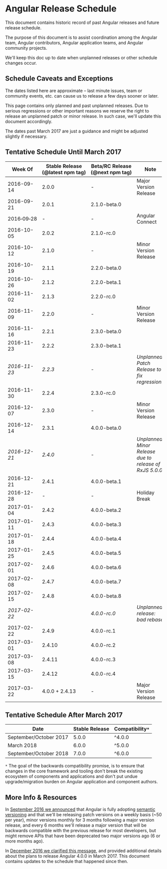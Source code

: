 # Angular Release Schedule

This document contains historic record of past Angular releases and future release schedule.

The purpose of this document is to assist coordination among the Angular team, Angular contributors, Angular application teams, and Angular community projects.

We'll keep this doc up to date when unplanned releases or other schedule changes occur.


## Schedule Caveats and Exceptions

The dates listed here are approximate – last minute issues, team or community events, etc. can cause us to release a few days sooner or later.

This page contains only planned and past unplanned releases.
Due to serious regressions or other important reasons we reserve the right to release an unplanned patch or minor release.
In such case, we'll update this document accordingly.

The dates past March 2017 are just a guidance and might be adjusted slightly if necessary.


## Tentative Schedule Until March 2017

<!--
The table below is formatted so that it's easy to read and edit in both markdown and rendered html form.

In order to deal with undesirable line breaks, two special characters are occasionally used:

- non-breaking hyphen: "‑" http://www.fileformat.info/info/unicode/char/2011/index.htm
- non-breaking space: " " http://www.fileformat.info/info/unicode/char/00a0/index.htm

If you see undesirable wrapping issues in the rendered form, please copy&paste the quoted characters and use them in the table below where needed.
-->

Week Of       | Stable Release<br>(@latest npm tag) | Beta/RC Release<br>(@next npm tag) | Note
------------- | ----------------------------------- | ---------------------------------- | ---------------------
2016-09-14    | 2.0.0                               | -                                  | Major Version Release
2016-09-21    | 2.0.1                               | 2.1.0-beta.0                       |
2016‑09‑28    | -                                   | -                                  | Angular Connect
2016-10-05    | 2.0.2                               | 2.1.0-rc.0                         |
2016-10-12    | 2.1.0                               | -                                  | Minor Version Release
2016-10-19    | 2.1.1                               | 2.2.0-beta.0                       |
2016-10-26    | 2.1.2                               | 2.2.0-beta.1                       |
2016-11-02    | 2.1.3                               | 2.2.0-rc.0                         |
2016-11-09    | 2.2.0                               | -                                  | Minor Version Release
2016-11-16    | 2.2.1                               | 2.3.0-beta.0                       |
2016-11-23    | 2.2.2                               | 2.3.0-beta.1                       |
*2016-11-23*  | *2.2.3*                             | -                                  | *Unplanned Patch Release to fix regressions*
2016-11-30    | 2.2.4                               | 2.3.0-rc.0                         |
2016-12-07    | 2.3.0                               | -                                  | Minor Version Release
2016-12-14    | 2.3.1                               | 4.0.0-beta.0                       |
*2016-12-21*  | *2.4.0*                             | -                                  | *Unplanned Minor Release due to release of RxJS 5.0.0*
2016-12-21    | 2.4.1                               | 4.0.0-beta.1                       |
2016-12-28    | -                                   | -                                  | Holiday Break
2017-01-04    | 2.4.2                               | 4.0.0-beta.2                       |
2017-01-11    | 2.4.3                               | 4.0.0-beta.3                       |
2017-01-18    | 2.4.4                               | 4.0.0-beta.4                       |
2017-01-25    | 2.4.5                               | 4.0.0-beta.5                       |
2017-02-01    | 2.4.6                               | 4.0.0-beta.6                       |
2017-02-08    | 2.4.7                               | 4.0.0-beta.7                       |
2017-02-15    | 2.4.8                               | 4.0.0-beta.8                       |
*2017-02-22*  |                                     | *4.0.0-rc.0*                       | *Unplanned release: bad rebase*
2017-02-22    | 2.4.9                               | 4.0.0-rc.1                         |
2017-03-01    | 2.4.10                              | 4.0.0-rc.2                         |
2017-03-08    | 2.4.11                              | 4.0.0-rc.3                         |
2017-03-15    | 2.4.12                              | 4.0.0-rc.4                         |
2017-03-22    | 4.0.0 + 2.4.13                      | -                                  | Major Version Release


## Tentative Schedule After March 2017

 Date                   | Stable Release | Compatibility`*`
 ---------------------- | -------------- | ----------------
 September/October 2017 | 5.0.0          | ^4.0.0
 March 2018             | 6.0.0          | ^5.0.0
 September/October 2018 | 7.0.0          | ^6.0.0

 `*` The goal of the backwards compatibility promise, is to ensure that changes in the core framework and tooling don't break the existing ecosystem of components and applications and don't put undue upgrade/migration burden on Angular application and component authors.


## More Info & Resources

In [September 2016 we announced](http://angularjs.blogspot.com/2016/10/versioning-and-releasing-angular.html) that Angular is fully adopting [semantic versioning](http://semver.org/) and that we'll be releasing patch versions on a weekly basis (~50 per year), minor versions monthly for 3 months following a major version release, and every 6 months we'll release a major version that will be backwards compatible with the previous release for most developers, but might remove APIs that have been deprecated two major versions ago (6 or more months ago).

In [December 2016 we clarified this message](http://angularjs.blogspot.com/2016/12/ok-let-me-explain-its-going-to-be.html), and provided additional details about the plans to release Angular 4.0.0 in March 2017.
This document contains updates to the schedule that happened since then.
